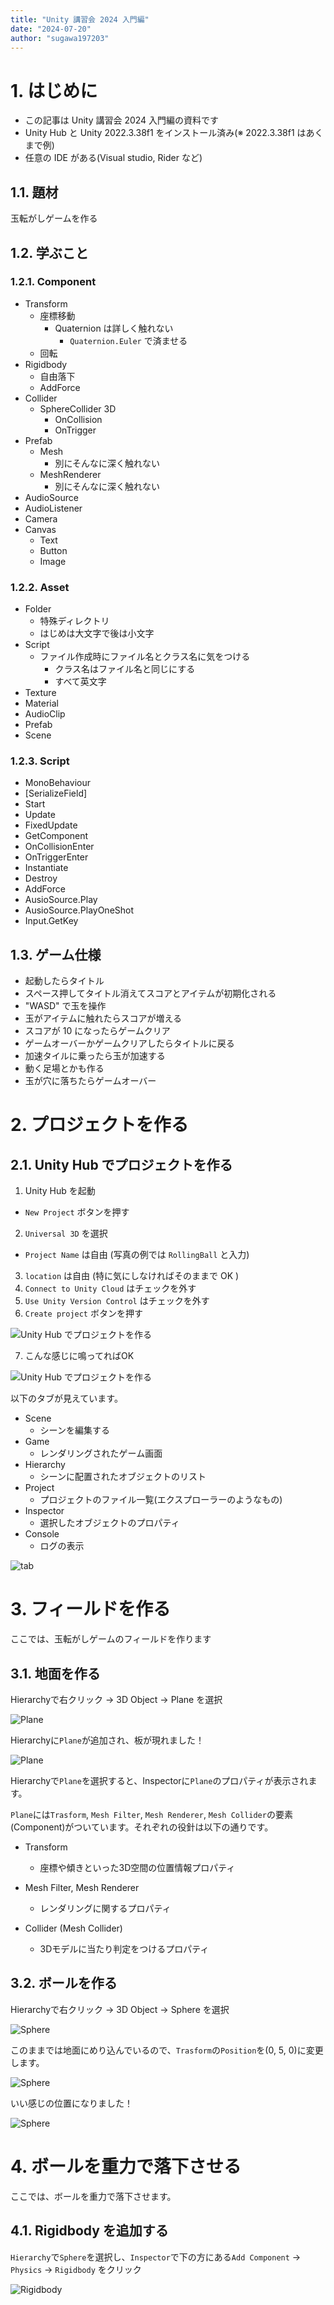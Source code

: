 ```yaml
---
title: "Unity 講習会 2024 入門編"
date: "2024-07-20"
author: "sugawa197203"
---
```


# 1. はじめに

* この記事は Unity 講習会 2024 入門編の資料です
* Unity Hub と Unity 2022.3.38f1 をインストール済み(※ 2022.3.38f1 はあくまで例)
* 任意の IDE がある(Visual studio, Rider など)

## 1.1. 題材

玉転がしゲームを作る

## 1.2. 学ぶこと

### 1.2.1. Component

* Transform
  * 座標移動
    * Quaternion は詳しく触れない
      * `Quaternion.Euler` で済ませる
  * 回転
* Rigidbody
  * 自由落下
  * AddForce
* Collider
  * SphereCollider 3D
    * OnCollision
    * OnTrigger
* Prefab
  * Mesh
    * 別にそんなに深く触れない
  * MeshRenderer
    * 別にそんなに深く触れない
* AudioSource
* AudioListener
* Camera
* Canvas
  * Text
  * Button
  * Image

### 1.2.2. Asset

* Folder
  * 特殊ディレクトリ
  * はじめは大文字で後は小文字
* Script
  * ファイル作成時にファイル名とクラス名に気をつける
    * クラス名はファイル名と同じにする
    * すべて英文字
* Texture
* Material
* AudioClip
* Prefab
* Scene

### 1.2.3. Script

* MonoBehaviour
* [SerializeField]
* Start
* Update
* FixedUpdate
* GetComponent
* OnCollisionEnter
* OnTriggerEnter
* Instantiate
* Destroy
* AddForce
* AusioSource.Play
* AusioSource.PlayOneShot
* Input.GetKey

## 1.3. ゲーム仕様

* 起動したらタイトル
* スペース押してタイトル消えてスコアとアイテムが初期化される
* "WASD" で玉を操作
* 玉がアイテムに触れたらスコアが増える
* スコアが 10 になったらゲームクリア
* ゲームオーバーかゲームクリアしたらタイトルに戻る
* 加速タイルに乗ったら玉が加速する
* 動く足場とかも作る
* 玉が穴に落ちたらゲームオーバー

# 2. プロジェクトを作る

## 2.1. Unity Hub でプロジェクトを作る

1. Unity Hub を起動

* `New Project` ボタンを押す

2. `Universal 3D` を選択

* `Project Name` は自由 (写真の例では `RollingBall` と入力)

3. `location` は自由 (特に気にしなければそのままで OK )
4. `Connect to Unity Cloud` はチェックを外す
5. `Use Unity Version Control` はチェックを外す
6. `Create project` ボタンを押す

![Unity Hub でプロジェクトを作る](./img/2.1.1.webp)

7. こんな感じに鳴ってればOK

![Unity Hub でプロジェクトを作る](./img/2.1.2.webp)

以下のタブが見えています。

* Scene
  * シーンを編集する
* Game
  * レンダリングされたゲーム画面
* Hierarchy
  * シーンに配置されたオブジェクトのリスト
* Project
  * プロジェクトのファイル一覧(エクスプローラーのようなもの)
* Inspector
  * 選択したオブジェクトのプロパティ
* Console
  * ログの表示

![tab](./img/2.1.3.webp)

# 3. フィールドを作る

ここでは、玉転がしゲームのフィールドを作ります

## 3.1. 地面を作る

Hierarchyで右クリック -> 3D Object -> Plane を選択

![Plane](./img/3.1.1.webp)

Hierarchyに`Plane`が追加され、板が現れました！

![Plane](./img/3.1.2.webp)

Hierarchyで`Plane`を選択すると、Inspectorに`Plane`のプロパティが表示されます。

`Plane`には`Trasform`, `Mesh Filter`, `Mesh Renderer`, `Mesh Collider`の要素(Component)がついています。それぞれの役針は以下の通りです。

* Transform
  * 座標や傾きといった3D空間の位置情報プロパティ

* Mesh Filter, Mesh Renderer
  * レンダリングに関するプロパティ

* Collider (Mesh Collider)
  * 3Dモデルに当たり判定をつけるプロパティ

## 3.2. ボールを作る

Hierarchyで右クリック -> 3D Object -> Sphere を選択

![Sphere](./img/3.2.1.webp)

このままでは地面にめり込んでいるので、`Trasform`の`Position`を(0, 5, 0)に変更します。

![Sphere](./img/3.2.2.webp)

いい感じの位置になりました！

![Sphere](./img/3.2.3.webp)

# 4. ボールを重力で落下させる

ここでは、ボールを重力で落下させます。

## 4.1. Rigidbody を追加する

`Hierarchy`で`Sphere`を選択し、`Inspector`で下の方にある`Add Component` -> `Physics` -> `Rigidbody` をクリック

![Rigidbody](./img/4.1.1.webp)
